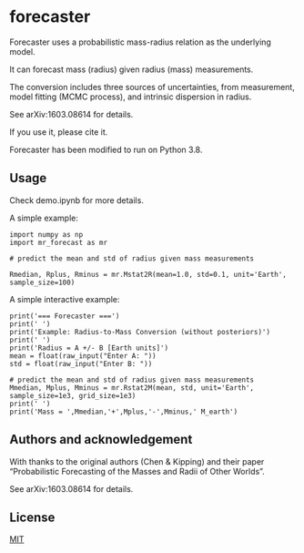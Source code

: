 # forecaster

Forecaster uses a probabilistic mass-radius relation as the underlying model.

It can forecast mass (radius) given radius (mass) measurements.

The conversion includes three sources of uncertainties, from measurement, model fitting (MCMC process), and intrinsic dispersion in radius.

See arXiv:1603.08614 for details. 

If you use it, please cite it.

Forecaster has been modified to run on Python 3.8.

## Usage

Check demo.ipynb for more details.


A simple example:

	import numpy as np
	import mr_forecast as mr
	
	# predict the mean and std of radius given mass measurements

	Rmedian, Rplus, Rminus = mr.Mstat2R(mean=1.0, std=0.1, unit='Earth', sample_size=100)

A simple interactive example:
    
    print('=== Forecaster ===')
    print(' ')
    print('Example: Radius-to-Mass Conversion (without posteriors)')
    print(' ')
    print('Radius = A +/- B [Earth units]')
    mean = float(raw_input("Enter A: "))
    std = float(raw_input("Enter B: "))

    # predict the mean and std of radius given mass measurements
    Mmedian, Mplus, Mminus = mr.Rstat2M(mean, std, unit='Earth', sample_size=1e3, grid_size=1e3)
    print(' ')
    print('Mass = ',Mmedian,'+',Mplus,'-',Mminus,' M_earth')
    
## Authors and acknowledgement

With thanks to the original authors (Chen & Kipping) and their paper “Probabilistic Forecasting of the Masses and Radii of Other Worlds”.

See arXiv:1603.08614 for details.

## License
[MIT](https://choosealicense.com/licenses/mit/)
